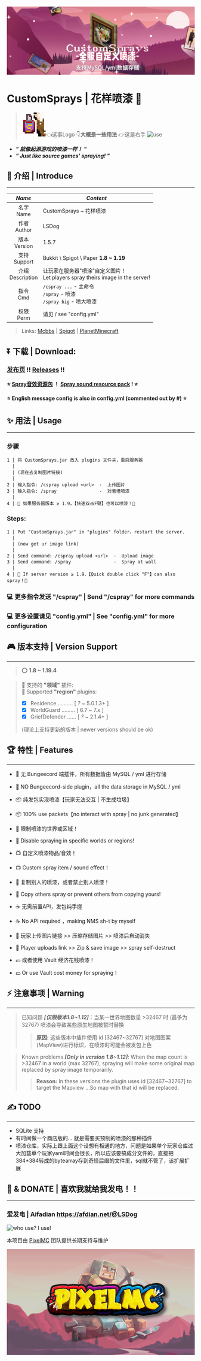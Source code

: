 ![CustomSprays](banner.png)

# **CustomSprays** | 花样喷漆 🎉

> ![logo](logo64.png)👈这事Logo 👇**大概是一些用法** 👉这是右手
> ![use](https://s1.ax1x.com/2022/04/18/Ldo6SK.gif)

- ***" 就像起源游戏的喷漆一样！ "***
- ***" Just like source games' spraying! "***

## 📢 介绍 | Introduce
___

|*Name*|                             *Content*                              |
|:------------------------------------------------------------------:|---|
|名字 <br> Name    |                        CustomSprays ~ 花样喷漆                         |
|作者 <br> Author  |                               LSDog                                |
|版本 <br> Version |                               1.5.7                                |
|支持 <br> Support |               Bukkit \ Spigot \ Paper **1.8 ~ 1.19**               |
|介绍 <br> Description | 让玩家在服务器"喷涂"自定义图片！<br>Let players spray theirs image in the server! |
|指令 <br> Cmd     |    `/cspray ...` - 主命令 <br>`/spray` - 喷漆<br>`/spray big` - 喷大喷漆    |
|权限 <br> Perm    |                       请见 / see "config.yml"                        |
> 
> Links:
> [Mcbbs](https://www.mcbbs.net/thread-1289391-1-1.html)
> | [Spigot](https://www.spigotmc.org/resources/customsprays-upload-image-and-spray-it-on-the-wall.98979/)
> | [PlanetMinecraft](https://www.planetminecraft.com/mod/customsprays-spray-your-image-like-in-source-games/)

## ⏬ **下载 | Download**:
### [发布页](https://github.com/LSDogX/CustomSprays/releases) !! [Releases](https://github.com/LSDogX/CustomSprays/releases) !!


**⭐ [Spray音效资源包](https://github.com/LSDogX/CustomSprays/blob/master/spray_sound_pack.zip?raw=true) ！ [Spray sound resource pack](https://github.com/LSDogX/CustomSprays/blob/master/spray_sound_pack.zip?raw=true) ! ⭐**

**⭐ English message config is also in config.yml (commented out by #) ⭐**



## ✨ 用法 | Usage
___
### 步骤

    1 | 将 CustomSprays.jar 放入 plugins 文件夹，重启服务器
      |
      | (现在去复制图片链接)
      |
    2 | 输入指令: /cspray upload <url>  -  上传图片
    3 | 输入指令: /spray                -  对着墙喷漆
      |
    4 | 🎇 如果服务器版本 ≥ 1.9，【快速双击F键】也可以喷漆！🎇

### Steps:

    1 | Put "CustomSprays.jar" in "plugins" folder，restart the server.
      |
      | (now get ur image link)
      |
    2 | Send command: /cspray upload <url>  -  Upload image
    3 | Send command: /spray                -  Spray at wall
      |
    4 | 🎇 If server version ≥ 1.9，【Quick double click "F"】can also spray！🎇



### 💻 更多指令发送 "/cspray" |  Send "/cspray" for more commands  

### 💻 更多设置请见 "config.yml" | See "config.yml" for more configuration


## 🎮 版本支持 | Version Support
___
> ⭕ **1.8 ~ 1.19.4**

> 📏 支持的 **"领域"** 插件:  
> 📏 Supported **"region"** plugins:
> - [x] Residence .......... [ *?* ~ 5.0.1.3+ ]
> - [x] WorldGuard ......... [ 6.*?* ~ 7.*x* ]
> - [x] GriefDefender ...... [ *?* ~ 2.1.4+ ]
> 
> (理论上支持更新的版本 | newer versions should be ok)

## 🏆 特性 | Features
___

- 🙅‍ 无 Bungeecord 端插件，所有数据皆由 MySQL / yml 进行存储   
- 🙅‍ NO Bungeecord-side plugin，all the data storage in MySQL / yml  


- 📦 纯发包实现喷漆【玩家无法交互 | 不生成垃圾】    
- 📦 100% use packets【no interact with spray | no junk generated】  


- 📐 限制喷漆的世界或区域！ 
- 📐 Disable spraying in specific worlds or regions! 


- 📺 自定义喷漆物品/音效！   
- 📺 Custom spray item / sound effect！ 


- 👋 复制别人的喷漆，或者禁止别人喷漆！
- 👋 Copy others spray or prevent others from copying yours!


- ☕ 无需前置API，发包纯手搓
- ☕ No API required ，making NMS sh-t by myself


- 🔗 玩家上传图片链接 >> 压缩存储图片 >> 喷漆后自动消失   
- 🔗 Player uploads link >> Zip & save image >> spray self-destruct 


- 💴 或者使用 Vault 经济花钱喷漆！
- 💴 Or use Vault cost money for spraying！


## ⚡ 注意事项 | Warning
___

> 已知问题 ***[仅限版本1.8~1.12]***：当某一世界地图数量 >32467 时 (最多为32767) 喷漆会导致某些原生地图被暂时替换
>
>> **原因:** 这些版本中插件使用 id [32467~32767] 对地图图案(MapView)进行标识，在喷漆时可能会被发包上色


> Known problems ***[Only in version 1.8~1.12]***: When the map count is >32467 in a world (max 32767), spraying will make some original map replaced by spray image temporarily.
>
>> **Reason:** In these versions the plugin uses id [32467~32767] to target the Mapview ...So map with that id will be replaced.



## ✍ TODO
___
- SQLite 支持
- 有时间做一个商店版的... 就是需要买预制的喷漆的那种插件
- 喷漆仓库，实际上跟上面这个设想有相通的地方，问题是如果单个玩家仓库过大加载单个玩家yaml时间会很长，所以应该要搞成分文件的，直接把384*384转成的bytearray存到奇怪后缀的文件里，sql就不管了，该扩展扩展



## 💖 & DONATE | 喜欢我就给我发电！！
___

### 爱发电 | Aifadian  https://afdian.net/@LSDog

![who use? I use!](https://bstats.org/signatures/bukkit/CustomSprays.svg)

本项目由 [PixelMC](http://pixelmc.cn/) 团队提供长期支持与维护

![logo](banner_logo.png)
